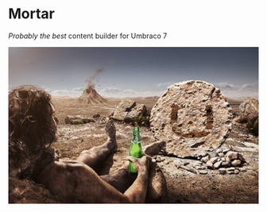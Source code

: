 # Mortar

_Probably the best_ content builder for Umbraco 7

![Mortar](docs/assets/img/mortar-carlsberg-umbraco.png)

